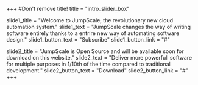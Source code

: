 +++
#Don't remove title!
title = "intro_slider_box"

slide1_title = "Welcome to JumpScale, the revolutionary new cloud automation system."
slide1_text = "JumpScale changes the way of writing software entirely thanks to a entrire new way of automating software design."
slide1_button_text = "Subscribe"
slide1_button_link = "#"

slide2_title = "JumpScale is Open Source and will be available soon for download on this website."
slide2_text = "Deliver more powerfull software for multiple purposes in 1/10th of the time compared to traditional development."
slide2_button_text = "Download"
slide2_button_link = "#"
+++
